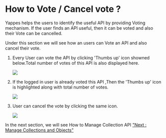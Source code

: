 How to Vote / Cancel vote ?
===========================

Yappes helps the users to identify the useful API by providing Voting
mechanism. If the user finds an API useful, then it can be voted and
also their Vote can be cancelled.

Under this section we will see how an users can Vote an API and also
cancel their vote.

1.  Every User can vote the API by clicking 'Thumbs up' icon showned
    below.Total number of votes of this API is also displayed here.

    ![](../images/social/vote_unvote_vote_click_03.png)

2.  If the logged in user is already voted this API ,Then the 'Thumbs
    up' icon is highlighted along with total number of votes.

    ![](../images/social/vote_unvote_voted_04.png)

3.  User can cancel the vote by clicking the same icon.

    ![](../images/social/vote_unvote_voted_04.png)

In the next section, we will see How to Manage Collection
API ["Next : Manage Collections and Objects"](CollectionsAndObjects/manage_collections_and_objects.md)
